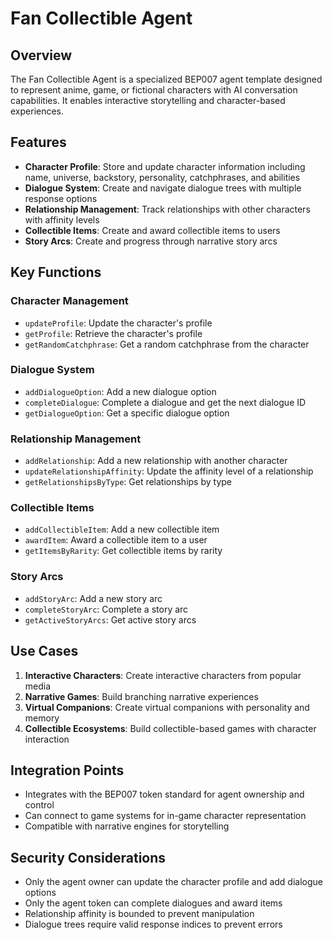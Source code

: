 # Fan Collectible Agent

## Overview
The Fan Collectible Agent is a specialized BEP007 agent template designed to represent anime, game, or fictional characters with AI conversation capabilities. It enables interactive storytelling and character-based experiences.

## Features
- **Character Profile**: Store and update character information including name, universe, backstory, personality, catchphrases, and abilities
- **Dialogue System**: Create and navigate dialogue trees with multiple response options
- **Relationship Management**: Track relationships with other characters with affinity levels
- **Collectible Items**: Create and award collectible items to users
- **Story Arcs**: Create and progress through narrative story arcs

## Key Functions

### Character Management
- `updateProfile`: Update the character's profile
- `getProfile`: Retrieve the character's profile
- `getRandomCatchphrase`: Get a random catchphrase from the character

### Dialogue System
- `addDialogueOption`: Add a new dialogue option
- `completeDialogue`: Complete a dialogue and get the next dialogue ID
- `getDialogueOption`: Get a specific dialogue option

### Relationship Management
- `addRelationship`: Add a new relationship with another character
- `updateRelationshipAffinity`: Update the affinity level of a relationship
- `getRelationshipsByType`: Get relationships by type

### Collectible Items
- `addCollectibleItem`: Add a new collectible item
- `awardItem`: Award a collectible item to a user
- `getItemsByRarity`: Get collectible items by rarity

### Story Arcs
- `addStoryArc`: Add a new story arc
- `completeStoryArc`: Complete a story arc
- `getActiveStoryArcs`: Get active story arcs

## Use Cases
1. **Interactive Characters**: Create interactive characters from popular media
2. **Narrative Games**: Build branching narrative experiences
3. **Virtual Companions**: Create virtual companions with personality and memory
4. **Collectible Ecosystems**: Build collectible-based games with character interaction

## Integration Points
- Integrates with the BEP007 token standard for agent ownership and control
- Can connect to game systems for in-game character representation
- Compatible with narrative engines for storytelling

## Security Considerations
- Only the agent owner can update the character profile and add dialogue options
- Only the agent token can complete dialogues and award items
- Relationship affinity is bounded to prevent manipulation
- Dialogue trees require valid response indices to prevent errors
